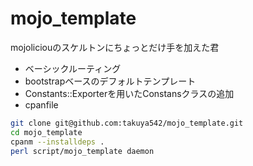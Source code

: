 mojo_template
=============

mojoliciouのスケルトンにちょっとだけ手を加えた君


* ベーシックルーティング
* bootstrapベースのデフォルトテンプレート
* Constants::Exporterを用いたConstansクラスの追加
* cpanfile


```sh
git clone git@github.com:takuya542/mojo_template.git
cd mojo_template
cpanm --installdeps .
perl script/mojo_template daemon
```
